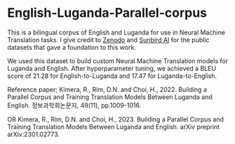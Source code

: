 # English-Luganda-Parallel-corpus
This is a bilingual corpus of English and Luganda for use in Neural Machine Translation tasks. I give credit to [Zenodo](https://zenodo.org/record/4764039#.YqXWwDdBy3K) and [Sunbird AI](https://sunbird.ai/2021/06/) for the public datasets that gave a foundation to this work. 

We used this dataset to build custom Neural Machine Translation models for Luganda and English. After hyperparameter tuning, we achieved a BLEU score of 21.28 for English-to-Luganda and 17.47 for Luganda-to-English. 

Reference paper;
Kimera, R., Rim, D.N. and Choi, H., 2022. Building a Parallel Corpus and Training Translation Models Between Luganda and English. 정보과학회논문지, 49(11), pp.1009-1016.

OR
Kimera, R., Rim, D.N. and Choi, H., 2023. Building a Parallel Corpus and Training Translation Models Between Luganda and English. arXiv preprint arXiv:2301.02773.

